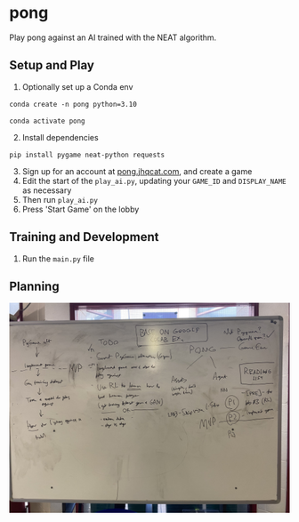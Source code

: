 # pong
Play pong against an AI trained with the NEAT algorithm.

## Setup and Play
1. Optionally set up a Conda env
```
conda create -n pong python=3.10
```
```
conda activate pong
```
2. Install dependencies
```
pip install pygame neat-python requests
```
3. Sign up for an account at [pong.jhqcat.com](https://pong.jhqcat.com), and create a game
4. Edit the start of the `play_ai.py`, updating your `GAME_ID` and `DISPLAY_NAME` as necessary
5. Then run `play_ai.py`
6. Press 'Start Game' on the lobby

## Training and Development
1. Run the `main.py` file

## Planning
![Whiteboard image of plan](https://raw.githubusercontent.com/jacobhq/pong/main/media/pong_wb_1.jpg)
